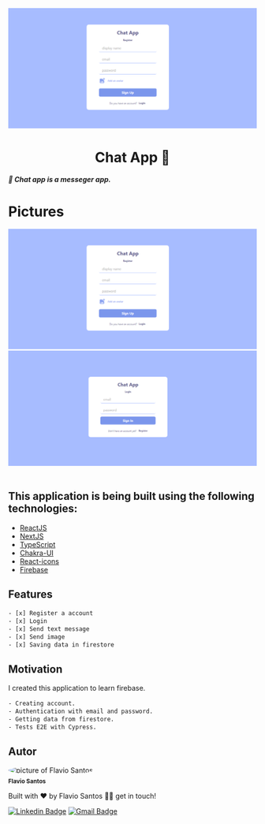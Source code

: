 <div align="center"><img src="chat-app-register.png" alt=""/></div>

<div id='about'>
  <h1 align="center">
	  Chat App 🚀
  </h1>
  <h5 align="left">
	  🚀 Chat app is a messeger app.
  </h5>
  <!-- <h5 align="left">
	  As a developer I can never stop learning, I added some new functionallities to take
    the application to the next level, 
    the functionallities are Dark and Light mode of course, 
    I made E2E tests with cypress.
  </h5> -->
</div>

# Pictures

<div align="center"><img src="chat-app-register.png" alt=""/></div>
<div align="center"><img src="chat-app-login.png" alt=""/></div>
<div align="center"><img src="chat-app-chat.png" alt=""/></div>

<div id='technologies'>
  <h2>This application is being built using the following technologies:</h2>
  
  - [ReactJS](https://pt-br.reactjs.org/)
  - [NextJS](https://nextjs.org/docs)
  - [TypeScript](https://www.typescriptlang.org/)
  - [Chakra-UI](https://chakra-ui.com/)
  - [React-icons](https://react-icons.github.io/react-icons)
  - [Firebase](https://firebase.google.com/docs)
</div>

<div id='features'>
  <h2>Features</h2>
  
    - [x] Register a account
    - [x] Login
    - [x] Send text message
    - [x] Send image
    - [x] Saving data in firestore
</div>

<div id='aprendizados'>
  <h2>Motivation</h2>
    <p>I created this application to learn firebase.</p>

    - Creating account.
    - Authentication with email and password.
    - Getting data from firestore.
    - Tests E2E with Cypress.

</div>

<div id='author'>
  <h2>Autor</h2>

 <img style="border-radius: 50%;" src="https://avatars.githubusercontent.com/u/48564704?v=4" width="100px;" alt="picture of Flavio Santos"/>
 <br />
 <sub><b>Flavio Santos</b></sub>

Built with ❤️ by Flavio Santos 👋🏽 get in touch!

[![Linkedin Badge](https://img.shields.io/badge/-flvSantos-blue?style=flat-square&logo=Linkedin&logoColor=white&link=https://www.linkedin.com/in/flvSantos15/)](https://www.linkedin.com/in/flvSantos15/)
[![Gmail Badge](https://img.shields.io/badge/-flvSantos300@gmail.com-c14438?style=flat-square&logo=Gmail&logoColor=white&link=mailto:flvSantos300@gmail.com)](mailto:flvSantos300@gmail.com)

</div>
